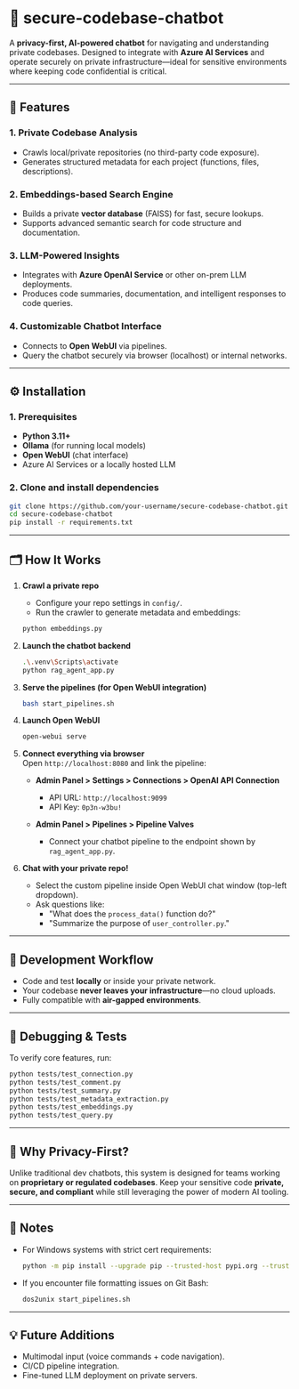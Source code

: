 
# 🔐 secure-codebase-chatbot

A **privacy-first, AI-powered chatbot** for navigating and understanding private codebases. Designed to integrate with **Azure AI Services** and operate securely on private infrastructure—ideal for sensitive environments where keeping code confidential is critical.

---

## 🚀 Features

### 1. **Private Codebase Analysis**  
- Crawls local/private repositories (no third-party code exposure).  
- Generates structured metadata for each project (functions, files, descriptions).

### 2. **Embeddings-based Search Engine**  
- Builds a private **vector database** (FAISS) for fast, secure lookups.  
- Supports advanced semantic search for code structure and documentation.

### 3. **LLM-Powered Insights**  
- Integrates with **Azure OpenAI Service** or other on-prem LLM deployments.  
- Produces code summaries, documentation, and intelligent responses to code queries.

### 4. **Customizable Chatbot Interface**  
- Connects to **Open WebUI** via pipelines.  
- Query the chatbot securely via browser (localhost) or internal networks.

---

## ⚙️ **Installation**

### 1. Prerequisites
- **Python 3.11+**
- **Ollama** (for running local models)
- **Open WebUI** (chat interface)
- Azure AI Services or a locally hosted LLM

### 2. Clone and install dependencies
```bash
git clone https://github.com/your-username/secure-codebase-chatbot.git
cd secure-codebase-chatbot
pip install -r requirements.txt
```

---

## 🗂️ **How It Works**

1. **Crawl a private repo**
   - Configure your repo settings in `config/`.
   - Run the crawler to generate metadata and embeddings:

    ```bash
    python embeddings.py
    ```

2. **Launch the chatbot backend**
   ```bash
   .\.venv\Scripts\activate
   python rag_agent_app.py
   ```

3. **Serve the pipelines (for Open WebUI integration)**
   ```bash
   bash start_pipelines.sh
   ```

4. **Launch Open WebUI**
   ```bash
   open-webui serve
   ```

5. **Connect everything via browser**  
   Open `http://localhost:8080` and link the pipeline:
   - **Admin Panel > Settings > Connections > OpenAI API Connection**  
     - API URL: `http://localhost:9099`  
     - API Key: `0p3n-w3bu!`

   - **Admin Panel > Pipelines > Pipeline Valves**  
     - Connect your chatbot pipeline to the endpoint shown by `rag_agent_app.py`.

6. **Chat with your private repo!**  
   - Select the custom pipeline inside Open WebUI chat window (top-left dropdown).  
   - Ask questions like:
     - "What does the `process_data()` function do?"  
     - "Summarize the purpose of `user_controller.py`."

---

## 🧰 **Development Workflow**

- Code and test **locally** or inside your private network.
- Your codebase **never leaves your infrastructure**—no cloud uploads.
- Fully compatible with **air-gapped environments**.

---

## 🧪 **Debugging & Tests**

To verify core features, run:
```bash
python tests/test_connection.py
python tests/test_comment.py
python tests/test_summary.py
python tests/test_metadata_extraction.py
python tests/test_embeddings.py
python tests/test_query.py
```

---

## 🔐 **Why Privacy-First?**

Unlike traditional dev chatbots, this system is designed for teams working on **proprietary or regulated codebases**. Keep your sensitive code **private, secure, and compliant** while still leveraging the power of modern AI tooling.

---

## 📝 Notes

- For Windows systems with strict cert requirements:
  ```bash
  python -m pip install --upgrade pip --trusted-host pypi.org --trusted-host pypi.python.org --trusted-host files.pythonhosted.org --cert C:\certificates\ZscalerSHA256.pem
  ```
- If you encounter file formatting issues on Git Bash:
  ```bash
  dos2unix start_pipelines.sh
  ```

---

## 💡 **Future Additions**
- Multimodal input (voice commands + code navigation).
- CI/CD pipeline integration.
- Fine-tuned LLM deployment on private servers.
